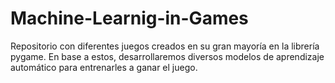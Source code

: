 # Machine-Learnig-in-Games
Repositorio con diferentes juegos creados en su gran mayoría en la librería pygame. En base a estos, desarrollaremos diversos modelos de aprendizaje automático para entrenarles a ganar el juego.
